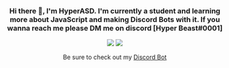 <div align=center>
<h3> Hi there 👋, I'm <b>HyperASD</b>. I'm currently a student and learning more about JavaScript and making Discord Bots with it. If you wanna reach me please DM me on discord [Hyper Beast#0001] </h3>
<img class="center" src="https://readme-github-stats.now.sh/api?username=HyperASD&theme=blue-green&show&icons=true">
<img src="https://readme-github-stats.now.sh/api/wakatime/?username=YajTPG&theme=blue-green&show&icons=true"></center>

Be sure to check out my [Discord Bot](https://discord.com/api/oauth2/authorize?client_id=796936961884553258&permissions=0&scope=bot)
</div>

